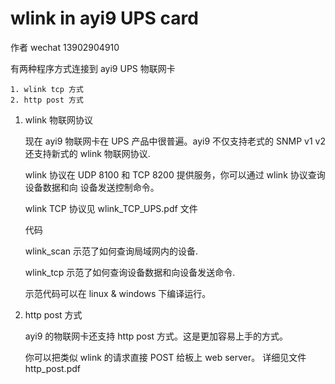 # wlink in ayi9 UPS card

作者 wechat 13902904910

有两种程序方式连接到 ayi9 UPS 物联网卡

	1. wlink tcp 方式
	2. http post 方式


1. wlink 物联网协议

	现在 ayi9 物联网卡在 UPS 产品中很普遍。ayi9 不仅支持老式的 SNMP v1 v2
	还支持新式的 wlink 物联网协议.

	wlink 协议在 UDP 8100 和 TCP 8200 提供服务，你可以通过 wlink 协议查询设备数据和向
	设备发送控制命令。

	wlink TCP 协议见 wlink_TCP_UPS.pdf 文件 

	代码

	wlink_scan 示范了如何查询局域网内的设备.

	wlink_tcp  示范了如何查询设备数据和向设备发送命令.

	示范代码可以在 linux & windows 下编译运行。
	
2. http post 方式

	ayi9 的物联网卡还支持 http post 方式。这是更加容易上手的方式。
	
	你可以把类似 wlink 的请求直接 POST 给板上 web server。 详细见文件 http_post.pdf
	

	
	
